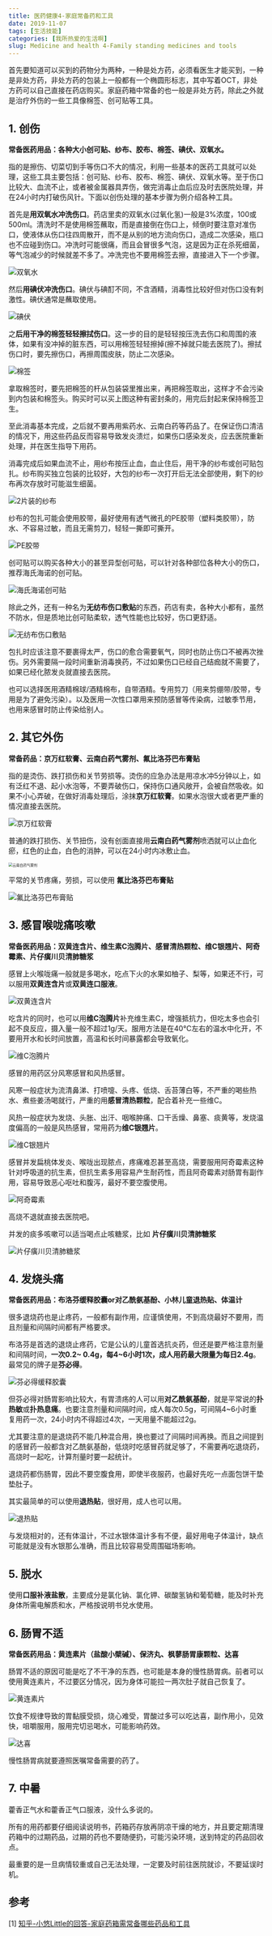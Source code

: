 ```yaml
---
title: 医药健康4-家庭常备药和工具
date: 2019-11-07
tags: [生活技能]
categories: [我所热爱的生活啊]
slug: Medicine and health 4-Family standing medicines and tools
---
```


首先要知道可以买到的药物分为两种，一种是处方药，必须看医生才能买到，一种是非处方药，非处方药的包装上一般都有一个椭圆形标志，其中写着OCT，非处方药可以自己直接在药店购买。家庭药箱中常备的也一般是非处方药，除此之外就是治疗外伤的一些工具像棉签、创可贴等工具。

## 1. 创伤

 **常备医药用品：各种大小创可贴、纱布、胶布、棉签、碘伏、双氧水。**

指的是擦伤、切菜切到手等伤口不大的情况，利用一些基本的医药工具就可以处理，这些工具主要包括：创可贴、纱布、胶布、棉签、碘伏、双氧水等。至于伤口比较大、血流不止，或者被金属器具弄伤，做完消毒止血后应及时去医院处理，并在24小时内打破伤风针。下面以创伤处理的基本步骤为例介绍各种工具。

首先是**用双氧水冲洗伤口**。药店里卖的双氧水(过氧化氢)一般是3%浓度，100或500ml。清洗时不是使用棉签蘸取，而是直接倒在伤口上，倾倒时要注意对准伤口，使液体从伤口往四周散开，而不是从别的地方流向伤口，造成二次感染，瓶口也不应碰到伤口。冲洗时可能很痛，而且会冒很多气泡，这是因为正在杀死细菌，等气泡减少的时候就差不多了。冲洗完也不要用棉签去擦，直接进入下一个步骤。

![双氧水](https://pic2.zhimg.com/80/v2-a4414cc5ae085bd902cfc48b8210cc7f_hd.jpg)

然后**用碘伏冲洗伤口**。碘伏与碘酊不同，不含酒精，消毒性比较好但对伤口没有刺激性。碘伏通常是蘸取使用。

![碘伏](https://pic1.zhimg.com/80/v2-f1e6ab95f663b96b95b236dfb2972f51_hd.jpg)

之**后用干净的棉签轻轻擦拭伤口**。这一步的目的是轻轻按压洗去伤口和周围的液体，如果有没冲掉的脏东西，可以用棉签轻轻擦掉(擦不掉就只能去医院了)。擦拭伤口时，要先擦伤口，再擦周围皮肤，防止二次感染。

![棉签](https://pic3.zhimg.com/80/v2-3bad1b022d5dd0620b536cda0f11624b_hd.jpg)

拿取棉签时，要先把棉签的杆从包装袋里推出来，再把棉签取出，这样才不会污染到内包装和棉签头。购买时可以买上图这种有密封条的，用完后封起来保持棉签卫生。

至此消毒基本完成，之后就不要再用紫药水、云南白药等药品了。在保证伤口清洁的情况下，用这些药品反而容易导致发炎溃烂，如果伤口感染发炎，应去医院重新处理，并在医生指导下用药。

消毒完成后如果血流不止，用纱布按压止血，血止住后，用干净的纱布或创可贴包扎。纱布购买独立包装的比较好，大包的纱布一次打开后无法全部使用，剩下的纱布再次存放时可能滋生细菌。

![2片装的纱布](https://pic2.zhimg.com/80/v2-87ecc74d56849165c7bbf3e1f814fcb1_hd.jpg)

纱布的包扎可能会使用胶带，最好使用有透气微孔的PE胶带（塑料类胶带），防水、不容易过敏，而且无需剪刀，轻轻一撕即可撕开。

![PE胶带](https://pic1.zhimg.com/80/v2-9fb9c00e767c6eb0247d705574d473b6_hd.jpg)

创可贴可以购买各种大小的甚至异型创可贴，可以针对各种部位各种大小的伤口，推荐海氏海诺的创可贴。

![海氏海诺创可贴](https://pic4.zhimg.com/80/v2-9281f86c72a5a92d76a4dc725d825764_hd.jpg)

除此之外，还有一种名为**无纺布伤口敷贴**的东西，药店有卖，各种大小都有，虽然不防水，但是质地比创可贴柔软，透气性能也比较好，伤口更舒适。

![无纺布伤口敷贴](https://pic1.zhimg.com/80/v2-6b1634fb41925d373e71bf0e9d99c0a4_hd.jpg)

包扎时应该注意不要裹得太严，伤口的愈合需要氧气，同时也防止伤口不被再次挫伤。另外需要隔一段时间重新消毒换药，不过如果伤口已经自己结痂就不需要了，如果已经化脓发炎就直接去医院。

也可以选择医用酒精棉球/酒精棉布，自带酒精。专用剪刀（用来剪绷带/胶带，专用是为了避免污染）。以及医用一次性口罩用来预防感冒等传染病，过敏季节用，也用来感冒时防止传染给别人。

## 2. 其它外伤

**常备药品：京万红软膏、云南白药气雾剂、氟比洛芬巴布膏贴** 

指的是烫伤、跌打损伤和关节劳损等。烫伤的应急办法是用凉水冲5分钟以上，如有泛红不退、起小水泡等，不要弄破伤口，保持伤口通风敞开，会被自然吸收。如果不小心弄破，在做好消毒处理后，涂抹**京万红软膏**。如果水泡很大或者更严重的情况直接去医院。

![京万红软膏](https://pic3.zhimg.com/80/v2-3f6f2e708a91f500a1a8e816fb02c601_hd.jpg)

普通的跌打损伤、关节扭伤，没有创面直接用**云南白药气雾剂**喷洒就可以止血化瘀，红色的止血，白色的消肿，可以在24小时内冰敷止血。

<img src="https://more.tkyfw.com/Uploads/Muse/2016-12-12/584e3c18bdad2.jpg" alt="云南白药气雾剂" style="zoom:50%;" />

平常的关节疼痛，劳损，可以使用 **氟比洛芬巴布膏贴** 

![氟比洛芬巴布膏贴](https://pic3.zhimg.com/80/v2-56464b27726f4a133589b9fb1d05a478_hd.jpg)

## 3. 感冒喉咙痛咳嗽

**常备医药用品：双黄连含片、维生素C泡腾片、感冒清热颗粒、维C银翘片、阿奇霉素、片仔癀川贝清肺糖浆** 

感冒上火喉咙痛一般就是多喝水，吃点下火的水果如柚子、梨等，如果还不行，可以服用**双黄连含片**或**双黄连口服液**。

![双黄连含片](https://pic3.zhimg.com/80/v2-401aff1f6f960d0053028fd06fa8f2d0_hd.jpg)

吃含片的同时，也可以用**维C泡腾片**补充维生素C，增强抵抗力，但吃太多也会引起不良反应，摄入量一般不超过1g/天。服用方法是在40℃左右的温水中化开，不要用开水和长时间放置，高温和长时间暴露都会导致氧化。

![维C泡腾片](https://pic1.zhimg.com/80/v2-8f5d99898665fe898815c9daf1c7eea6_hd.jpg)

感冒的用药区分风寒感冒和风热感冒。

风寒一般症状为流清鼻涕、打喷嚏、头疼、低烧、舌苔薄白等，不严重的喝些热水、煮些姜汤喝就行，严重的用**感冒清热颗粒**，配合着补充一些维C。

风热一般症状为发烧、头胀、出汗、咽喉肿痛、口干舌燥、鼻塞、痰黄等，发烧温度偏高的一般是风热感冒，常用药为**维C银翘片**。

![维C银翘片](https://pic4.zhimg.com/80/v2-bfe4c4109f734ebc0e030c06131089f4_hd.jpg)

感冒并发扁桃体发炎、喉咙出现脓点，疼痛难忍甚至高烧，需要服用阿奇霉素这种针对呼吸道的抗生素，但抗生素多用容易产生耐药性，而且阿奇霉素对肠胃有副作用，容易导致恶心呕吐和腹泻，最好不要空腹使用。

![阿奇霉素](https://pic3.zhimg.com/80/v2-a5582e3421e81c85fc89720f8109d5ee_hd.jpg)

高烧不退就直接去医院吧。

并发的痰多咳嗽可以适当喝点止咳糖浆，比如 **片仔癀川贝清肺糖浆** 

![片仔癀川贝清肺糖浆](https://pic4.zhimg.com/80/v2-1ebd47b68cef781133278f266f4d3ced_hd.jpg)

## 4. 发烧头痛

**常备医药用品：布洛芬缓释胶囊or对乙酰氨基酚、小林儿童退热贴、体温计** 

很多退烧药也是止疼药，一般都有副作用，应谨慎使用，不到高烧最好不要用，而且剂量和间隔时间都有严格要求。

布洛芬是首选的退烧止疼药，它是公认的儿童首选抗炎药，但还是要严格注意剂量和间隔时间，**一次0.2~ 0.4g，每4~6小时1次，成人用药最大限量为每日2.4g**。最常见的牌子是**芬必得**。

![芬必得缓释胶囊](https://pic3.zhimg.com/80/v2-8922bbad6b7d01c84081bb176295cba3_hd.jpg)

但芬必得对肠胃影响比较大，有胃溃疡的人可以用**对乙酰氨基酚**，就是平常说的**扑热敏**或**扑热息痛**。也要注意剂量和间隔时间，成人每次0.5g，可间隔4~6小时重复用药一次，24小时内不得超过4次，一天用量不能超过2g。

尤其要注意的是退烧药不能几种混合用，换也要过了间隔时间再换。而且之间提到的感冒药一般都含对乙酰氨基酚，低烧时吃感冒药就足够了，不需要再吃退烧药，高烧时一起吃，计算剂量时要一起统计。

退烧药都伤肠胃，因此不要空腹食用，即使半夜服药，也最好先吃一点面包饼干垫垫肚子。

其实最简单的可以使用**退热贴**，很好用，成人也可以用。

![退热贴](https://pic3.zhimg.com/80/v2-103b1cec935b3a1a6d69b0f76b534cb4_hd.jpg)

与发烧相对的，还有体温计，不过水银体温计多有不便，最好用电子体温计，缺点可能就是没有水银那么准确，而且比较容易受周围磁场影响。

## 5. 脱水

使用**口服补液盐散**，主要成分是氯化钠、氯化钾、碳酸氢钠和葡萄糖，能及时补充身体所需电解质和水，严格按说明书兑水使用。

## 6. 肠胃不适

**常备医药用品：黄连素片（盐酸小檗碱）、保济丸、枫蓼肠胃康颗粒、达喜** 

肠胃不适的原因可能是吃了不干净的东西，也可能是本身的慢性肠胃病。前者可以使用黄连素片，不过要区分情况，因为身体可能拉一两次肚子就自己恢复了。

![黄连素片](https://pic4.zhimg.com/80/v2-f88ccd0a9f578845e75eac740172654f_hd.jpg)

饮食不规律导致的胃黏膜受损，烧心难受，胃酸过多可以吃达喜，副作用小，见效快，咀嚼服用，服用完切忌喝水，可能影响药效。

![达喜](https://pic4.zhimg.com/80/v2-fd007e540ad23d3cea7661ee7915d97c_hd.jpg)

慢性肠胃病就要遵照医嘱常备需要的药了。

## 7. 中暑

藿香正气水和藿香正气口服液，没什么多说的。

所有的用药都要仔细阅读说明书，药箱药存放再阴凉干燥的地方，并且要定期清理药箱中的过期药品，过期的药也不要随便扔，可能污染环境，送到特定的药品回收点。

最重要的是一旦病情较重或自己无法处理，一定要及时前往医院就诊，不要延误时机。

## 参考

[1] [知乎-小悠Little的回答-家庭药箱需常备哪些药品和工具](https://www.zhihu.com/question/21407675)

